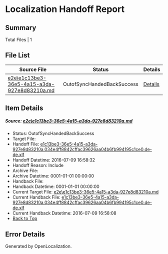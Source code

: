 # <a name='report-top'></a> Localization Handoff Report

## Summary
 Total Files | 1

## File List
 Source File | Status | Details 
 ----------- | ------ | ------- 
 [e2e\e1c13be3-36e5-4a15-a3da-927e8d83210a.md](https://github.com/OpenLocalizationTestOrg/oltest/blob/555555553fcce98b6729699ff2ca6640a44f54b1/e2e/e1c13be3-36e5-4a15-a3da-927e8d83210a.md) | OutofSyncHandedBackSuccess | [Details](#de3e8d911c3c590627493088a1ae547cbb2884941)

## Item Details
##### <a name='de3e8d911c3c590627493088a1ae547cbb2884941'></a> Source: [e2e\e1c13be3-36e5-4a15-a3da-927e8d83210a.md](https://github.com/OpenLocalizationTestOrg/oltest/blob/555555553fcce98b6729699ff2ca6640a44f54b1/e2e/e1c13be3-36e5-4a15-a3da-927e8d83210a.md)
* Status: OutofSyncHandedBackSuccess
* Target File: 
* Handoff File: [e1c13be3-36e5-4a15-a3da-927e8d83210a.034e4ff8842cffac39626aa04b6fb994195c1ce0.de-de.xlf](https://github.com/OpenLocalizationTestOrg/olhandoff-e2e/blob/13cdf798e6660118ea09244d92347b3678387d8d/ol-handoff/OpenLocalizationTestOrg/oltest-dede-fly/ci/ht/e1c13be3-36e5-4a15-a3da-927e8d83210a.034e4ff8842cffac39626aa04b6fb994195c1ce0.de-de.xlf)
* Handoff Datetime: 2016-07-09 16:58:32
* Handoff Reason: Include
* Archive File: 
* Archive Datetime: 0001-01-01 00:00:00
* Handback File: 
* Handback Datetime: 0001-01-01 00:00:00
* Current Target File: [e2e\e1c13be3-36e5-4a15-a3da-927e8d83210a.md](https://github.com/OpenLocalizationTestOrg/oltest-dede-fly/blob/1bef1c5f51364cb871cdaed9de9d9e5872061663/e2e/e1c13be3-36e5-4a15-a3da-927e8d83210a.md)
* Current Handback File: [e1c13be3-36e5-4a15-a3da-927e8d83210a.034e4ff8842cffac39626aa04b6fb994195c1ce0.de-de.xlf](https://github.com/OpenLocalizationTestOrg/olhandback-e2e/blob/955731aaf1f2a7db2b3fc97bd69ae7f5663004e1/ol-handback/OpenLocalizationTestOrg/oltest-dede-fly/ci/ht/e1c13be3-36e5-4a15-a3da-927e8d83210a.034e4ff8842cffac39626aa04b6fb994195c1ce0.de-de.xlf)
* Current Handback Datetime: 2016-07-09 16:58:08
* [Back to Top](#report-top)


## Error Details

Generated by OpenLocalization.
